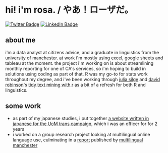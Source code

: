 # hi! i'm rosa. / やあ！ローザだ。
[![Twitter Badge](https://img.shields.io/badge/Twitter-Profile-informational?style=flat&logo=twitter&logoColor=white&color=purple)](https://twitter.com/rosakucharska)
[![LinkedIn Badge](https://img.shields.io/badge/LinkedIn-Profile-informational?style=flat&logo=linkedin&logoColor=white&color=0D76A8)](https://www.linkedin.com/in/rosa-kucharska-59b260212/)
## about me
i'm a data analyst at citizens advice, and a graduate in linguistics from the university of manchester. at work i'm mostly using excel, google sheets and tableau at the moment. the project i'm working on is about streamlining monthly reporting for one of CA's services, so i'm hoping to build in solutions using coding as part of that. R was my go-to for stats work throughout my degree, and i've been working through [julia silge](https://github.com/juliasilge) and [david robinson](https://github.com/dgrtwo)'s [tidy text mining with r](https://github.com/dgrtwo/tidy-text-mining) as a bit of a refresh for both R and linguistics.

## some work
* as part of my japanese studies, i put together [a website written in japanese for the UoM trans campaign](https://mojanbo.github.io/uomtrans-jp/), which i was an officer for for 2 years
* i worked on a group research project looking at multilingual online language use, culminating in a [report](http://mlm.humanities.manchester.ac.uk/wp-content/uploads/2021/07/CMC_Lithuanian_Romanian_Facebook.pdf) published by [multilingual manchester](http://mlm.humanities.manchester.ac.uk/2021-reports/)
